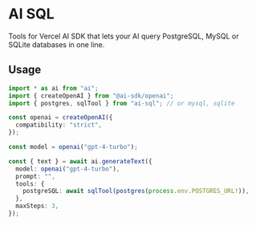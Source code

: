 # AI SQL

Tools for Vercel AI SDK that lets your AI query PostgreSQL, MySQL or SQLite databases in one line.

## Usage

```ts
import * as ai from "ai";
import { createOpenAI } from "@ai-sdk/openai";
import { postgres, sqlTool } from "ai-sql"; // or mysql, sqlite

const openai = createOpenAI({
  compatibility: "strict",
});

const model = openai("gpt-4-turbo");

const { text } = await ai.generateText({
  model: openai("gpt-4-turbo"),
  prompt: "",
  tools: {
    postgreSQL: await sqlTool(postgres(process.env.POSTGRES_URL!)),
  },
  maxSteps: 3,
});
```
